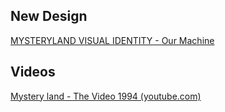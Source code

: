 
## New Design
[MYSTERYLAND VISUAL IDENTITY - Our Machine](http://ourmachine.com/our-work/mysteryland-visual-identity/)



## Videos
[Mystery land - The Video 1994 (youtube.com)](https://www.youtube.com/watch?v=xvTO9QEdzyc&ab_channel=MusicManzionHolland)


